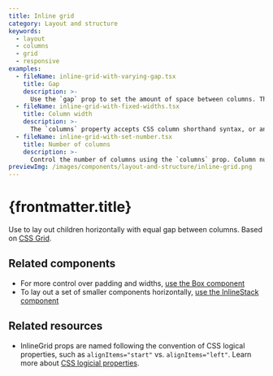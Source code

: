 ```yaml
---
title: Inline grid
category: Layout and structure
keywords:
  - layout
  - columns
  - grid
  - responsive
examples:
  - fileName: inline-grid-with-varying-gap.tsx
    title: Gap
    description: >-
      Use the `gap` prop to set the amount of space between columns. The `gap` prop supports responsive spacing with the [Breakpoints tokens](https://polaris.shopify.com/tokens/breakpoints).
  - fileName: inline-grid-with-fixed-widths.tsx
    title: Column width
    description: >-
      The `columns` property accepts CSS column shorthand syntax, or an array of strings mapping to common widths in the admin such as `oneThird`, `oneHalf`, and `twoThirds`. For responsive columns, use the same syntax passed into an object with the breakpoints.
  - fileName: inline-grid-with-set-number.tsx
    title: Number of columns
    description: >-
      Control the number of columns using the `columns` prop. Column numbers can be responsively set using the [Breakpoints tokens](https://polaris.shopify.com/tokens/breakpoints).
previewImg: /images/components/layout-and-structure/inline-grid.png
---
```


# {frontmatter.title}

<Lede>

Use to lay out children horizontally with equal gap between columns. Based on [CSS Grid](https://developer.mozilla.org/en-US/docs/Web/CSS/grid).

</Lede>

<Examples />

<Props componentName={frontmatter.title} />

## Related components

- For more control over padding and widths, [use the Box component](https://polaris.shopify.com/components/box)
- To lay out a set of smaller components horizontally, [use the InlineStack component](https://polaris.shopify.com/components/layout-and-structure/inline-stack)

## Related resources

- InlineGrid props are named following the convention of CSS logical properties, such as `alignItems="start"` vs. `alignItems="left"`. Learn more about [CSS logicial properties](https://developer.mozilla.org/en-US/docs/Web/CSS/CSS_Logical_Properties).
